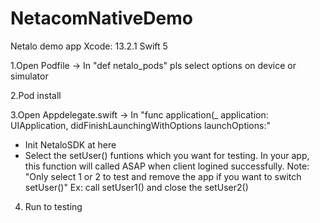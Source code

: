 # NetacomNativeDemo
Netalo demo app
Xcode: 13.2.1
Swift 5

1.Open Podfile -> In "def netalo_pods" pls select options on device or simulator

2.Pod install

3.Open Appdelegate.swift -> In "func application(_ application: UIApplication, didFinishLaunchingWithOptions launchOptions:" 

  - Init NetaloSDK at here 
  - Select the setUser() funtions which you want for testing. In your app, this function will called ASAP when client logined successfully. Note: "Only select 1 or 2 to test and remove the app if you want to switch setUser()"
  Ex: call setUser1() and close the setUser2()

4. Run to testing 
